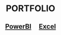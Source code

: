 <h1 align="center">    PORTFOLIO </h1>

<h2 align="center">  

 [PowerBI](#powerbi) &nbsp; &nbsp; [Excel](#excel)    </h2>


 </br>
